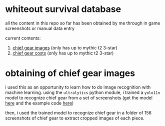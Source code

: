 # whiteout survival database

all the content in this repo so far has been obtained by me through in game screenshots or manual data entry

current contents:
1. [chief gear images](https://github.com/zenpaiang/wos-database/tree/master/chief_gear) (only has up to mythic t2 3-star)
2. [chief gear costs](https://github.com/zenpaiang/wos-database/blob/master/chief_gear.json) (only has up to mythic t2 3-star)

# obtaining of chief gear images

i used this as an opportunity to learn how to do image recognition with machine learning. using the `ultralytics` python module, i trained a `yolo11n` model to recognize chief gear from a set of screenshots (get the model [here](https://github.com/zenpaiang/wos-database/blob/master/chief_gear.pt) and the example code [here](https://github.com/zenpaiang/wos-database/blob/master/chief_gear.py))

then, i used the trained model to recognize chief gear in a folder of 156 screenshots of chief gear to extract cropped images of each piece.
